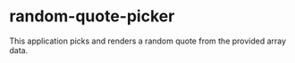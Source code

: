 # random-quote-picker
This application picks and renders a random quote from the provided array data.
